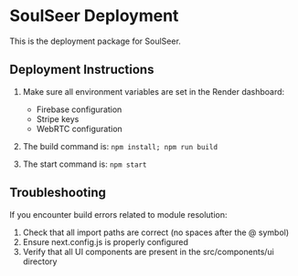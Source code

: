 # SoulSeer Deployment

This is the deployment package for SoulSeer.

## Deployment Instructions

1. Make sure all environment variables are set in the Render dashboard:
   - Firebase configuration
   - Stripe keys
   - WebRTC configuration

2. The build command is: `npm install; npm run build`
3. The start command is: `npm start`

## Troubleshooting

If you encounter build errors related to module resolution:

1. Check that all import paths are correct (no spaces after the @ symbol)
2. Ensure next.config.js is properly configured
3. Verify that all UI components are present in the src/components/ui directory